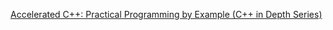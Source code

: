 
[Accelerated C++: Practical Programming by Example (C++ in Depth Series)](http://www.amazon.co.uk/Accelerated-Practical-Programming-Example-Series/dp/020170353X)


